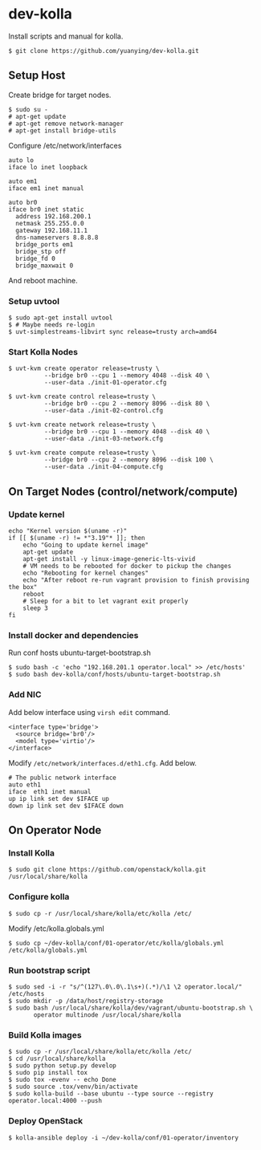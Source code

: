 # dev-kolla
Install scripts and manual for kolla.

    $ git clone https://github.com/yuanying/dev-kolla.git

## Setup Host

Create bridge for target nodes.

    $ sudo su -
    # apt-get update
    # apt-get remove network-manager
    # apt-get install bridge-utils

Configure /etc/network/interfaces

    auto lo
    iface lo inet loopback

    auto em1
    iface em1 inet manual

    auto br0
    iface br0 inet static
      address 192.168.200.1
      netmask 255.255.0.0
      gateway 192.168.11.1
      dns-nameservers 8.8.8.8
      bridge_ports em1
      bridge_stp off
      bridge_fd 0
      bridge_maxwait 0

And reboot machine.

### Setup uvtool

    $ sudo apt-get install uvtool
    $ # Maybe needs re-login
    $ uvt-simplestreams-libvirt sync release=trusty arch=amd64

### Start Kolla Nodes

    $ uvt-kvm create operator release=trusty \
              --bridge br0 --cpu 1 --memory 4048 --disk 40 \
              --user-data ./init-01-operator.cfg

    $ uvt-kvm create control release=trusty \
              --bridge br0 --cpu 2 --memory 8096 --disk 80 \
              --user-data ./init-02-control.cfg

    $ uvt-kvm create network release=trusty \
              --bridge br0 --cpu 1 --memory 4048 --disk 40 \
              --user-data ./init-03-network.cfg

    $ uvt-kvm create compute release=trusty \
              --bridge br0 --cpu 2 --memory 8096 --disk 100 \
              --user-data ./init-04-compute.cfg

## On Target Nodes (control/network/compute)

### Update kernel

    echo "Kernel version $(uname -r)"
    if [[ $(uname -r) != *"3.19"* ]]; then
        echo "Going to update kernel image"
        apt-get update
        apt-get install -y linux-image-generic-lts-vivid
        # VM needs to be rebooted for docker to pickup the changes
        echo "Rebooting for kernel changes"
        echo "After reboot re-run vagrant provision to finish provising the box"
        reboot
        # Sleep for a bit to let vagrant exit properly
        sleep 3
    fi

### Install docker and dependencies

Run conf hosts ubuntu-target-bootstrap.sh

    $ sudo bash -c 'echo "192.168.201.1 operator.local" >> /etc/hosts'
    $ sudo bash dev-kolla/conf/hosts/ubuntu-target-bootstrap.sh

### Add NIC

Add below interface using `virsh edit` command.

    <interface type='bridge'>
      <source bridge='br0'/>
      <model type='virtio'/>
    </interface>

Modify `/etc/network/interfaces.d/eth1.cfg`. Add below.

    # The public network interface
    auto eth1
    iface  eth1 inet manual
    up ip link set dev $IFACE up
    down ip link set dev $IFACE down

## On Operator Node

### Install Kolla

    $ sudo git clone https://github.com/openstack/kolla.git /usr/local/share/kolla

### Configure kolla

    $ sudo cp -r /usr/local/share/kolla/etc/kolla /etc/

Modify /etc/kolla.globals.yml

    $ sudo cp ~/dev-kolla/conf/01-operator/etc/kolla/globals.yml /etc/kolla/globals.yml

### Run bootstrap script

    $ sudo sed -i -r "s/^(127\.0\.0\.1\s+)(.*)/\1 \2 operator.local/" /etc/hosts
    $ sudo mkdir -p /data/host/registry-storage
    $ sudo bash /usr/local/share/kolla/dev/vagrant/ubuntu-bootstrap.sh \
           operator multinode /usr/local/share/kolla

### Build Kolla images

    $ sudo cp -r /usr/local/share/kolla/etc/kolla /etc/
    $ cd /usr/local/share/kolla
    $ sudo python setup.py develop
    $ sudo pip install tox
    $ sudo tox -evenv -- echo Done
    $ sudo source .tox/venv/bin/activate
    $ sudo kolla-build --base ubuntu --type source --registry operator.local:4000 --push

### Deploy OpenStack

    $ kolla-ansible deploy -i ~/dev-kolla/conf/01-operator/inventory
